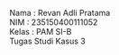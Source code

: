 Nama  : Revan Adli Pratama<br>
NIM  : 235150400111052<br>
Kelas  : PAM SI-B<br>
Tugas Studi Kasus 3
